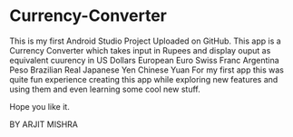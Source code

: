# Currency-Converter
This is my first Android Studio Project Uploaded on GitHub. This app is a Currency Converter which takes input in Rupees and display ouput as equivalent cuurency in 
US Dollars
European Euro
Swiss Franc
Argentina Peso
Brazilian Real
Japanese Yen
Chinese Yuan
For my first app this was quite fun experience creating this app while exploring new features and using them and even learning some cool new stuff.

Hope you like it.

BY
ARJIT MISHRA
